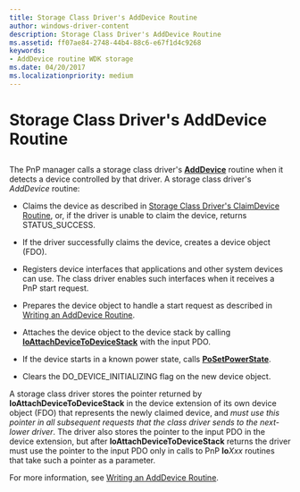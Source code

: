 ```yaml
---
title: Storage Class Driver's AddDevice Routine
author: windows-driver-content
description: Storage Class Driver's AddDevice Routine
ms.assetid: ff07ae84-2748-44b4-88c6-e67f1d4c9268
keywords:
- AddDevice routine WDK storage
ms.date: 04/20/2017
ms.localizationpriority: medium
---
```


# Storage Class Driver's AddDevice Routine


## <span id="ddk_storage_class_drivers_adddevice_routine_kg"></span><span id="DDK_STORAGE_CLASS_DRIVERS_ADDDEVICE_ROUTINE_KG"></span>


The PnP manager calls a storage class driver's [**AddDevice**](https://msdn.microsoft.com/library/windows/hardware/ff540521) routine when it detects a device controlled by that driver. A storage class driver's *AddDevice* routine:

-   Claims the device as described in [Storage Class Driver's ClaimDevice Routine](storage-class-driver-s-claimdevice-routine.md), or, if the driver is unable to claim the device, returns STATUS\_SUCCESS.

-   If the driver successfully claims the device, creates a device object (FDO).

-   Registers device interfaces that applications and other system devices can use. The class driver enables such interfaces when it receives a PnP start request.

-   Prepares the device object to handle a start request as described in [Writing an AddDevice Routine](https://msdn.microsoft.com/library/windows/hardware/ff566398).

-   Attaches the device object to the device stack by calling [**IoAttachDeviceToDeviceStack**](https://msdn.microsoft.com/library/windows/hardware/ff548300) with the input PDO.

-   If the device starts in a known power state, calls [**PoSetPowerState**](https://msdn.microsoft.com/library/windows/hardware/ff559765).

-   Clears the DO\_DEVICE\_INITIALIZING flag on the new device object.

A storage class driver stores the pointer returned by **IoAttachDeviceToDeviceStack** in the device extension of its own device object (FDO) that represents the newly claimed device, and *must use this pointer in all subsequent requests that the class driver sends to the next-lower driver*. The driver also stores the pointer to the input PDO in the device extension, but after **IoAttachDeviceToDeviceStack** returns the driver must use the pointer to the input PDO only in calls to PnP **Io***Xxx* routines that take such a pointer as a parameter.

For more information, see [Writing an AddDevice Routine](https://msdn.microsoft.com/library/windows/hardware/ff566398).

 

 





